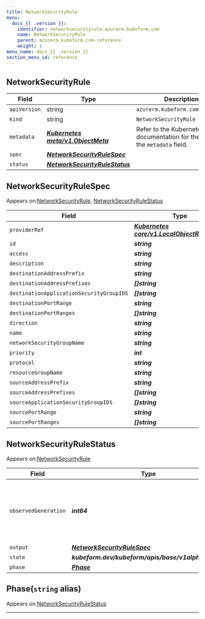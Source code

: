 ```yaml
---
title: NetworkSecurityRule
menu:
  docs_{{ .version }}:
    identifier: networksecurityrule-azurerm.kubeform.com
    name: NetworkSecurityRule
    parent: azurerm.kubeform.com-reference
    weight: 1
menu_name: docs_{{ .version }}
section_menu_id: reference
---
```


## NetworkSecurityRule
| Field | Type | Description |
| ------ | ----- | ----------- |
| `apiVersion` | string | `azurerm.kubeform.com/v1alpha1` |
|    `kind` | string | `NetworkSecurityRule` |
| `metadata` | ***[Kubernetes meta/v1.ObjectMeta](https://kubernetes.io/docs/reference/generated/kubernetes-api/v1.13/#objectmeta-v1-meta)***|Refer to the Kubernetes API documentation for the fields of the `metadata` field.|
| `spec` | ***[NetworkSecurityRuleSpec](#networksecurityrulespec)***||
| `status` | ***[NetworkSecurityRuleStatus](#networksecurityrulestatus)***||
## NetworkSecurityRuleSpec

Appears on:[NetworkSecurityRule](#networksecurityrule), [NetworkSecurityRuleStatus](#networksecurityrulestatus)

| Field | Type | Description |
| ------ | ----- | ----------- |
| `providerRef` | ***[Kubernetes core/v1.LocalObjectReference](https://kubernetes.io/docs/reference/generated/kubernetes-api/v1.13/#localobjectreference-v1-core)***||
| `id` | ***string***||
| `access` | ***string***||
| `description` | ***string***| ***(Optional)*** |
| `destinationAddressPrefix` | ***string***| ***(Optional)*** |
| `destinationAddressPrefixes` | ***[]string***| ***(Optional)*** |
| `destinationApplicationSecurityGroupIDS` | ***[]string***| ***(Optional)*** |
| `destinationPortRange` | ***string***| ***(Optional)*** |
| `destinationPortRanges` | ***[]string***| ***(Optional)*** |
| `direction` | ***string***||
| `name` | ***string***||
| `networkSecurityGroupName` | ***string***||
| `priority` | ***int***||
| `protocol` | ***string***||
| `resourceGroupName` | ***string***||
| `sourceAddressPrefix` | ***string***| ***(Optional)*** |
| `sourceAddressPrefixes` | ***[]string***| ***(Optional)*** |
| `sourceApplicationSecurityGroupIDS` | ***[]string***| ***(Optional)*** |
| `sourcePortRange` | ***string***| ***(Optional)*** |
| `sourcePortRanges` | ***[]string***| ***(Optional)*** |
## NetworkSecurityRuleStatus

Appears on:[NetworkSecurityRule](#networksecurityrule)

| Field | Type | Description |
| ------ | ----- | ----------- |
| `observedGeneration` | ***int64***| ***(Optional)*** Resource generation, which is updated on mutation by the API Server.|
| `output` | ***[NetworkSecurityRuleSpec](#networksecurityrulespec)***| ***(Optional)*** |
| `state` | ***kubeform.dev/kubeform/apis/base/v1alpha1.State***| ***(Optional)*** |
| `phase` | ***[Phase](#phase)***| ***(Optional)*** |
## Phase(`string` alias)

Appears on:[NetworkSecurityRuleStatus](#networksecurityrulestatus)

---
